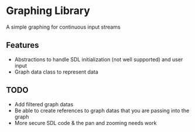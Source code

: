 # Graphing Library

A simple graphing for continuous input streams

## Features

* Abstractions to handle SDL initialization (not well supported) and user input
* Graph data class to represent data

## TODO

* Add filtered graph datas
* Be able to create references to graph datas that you are passing into the graph
* More secure SDL code & the pan and zooming needs work